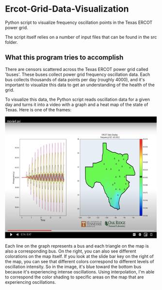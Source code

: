 # Ercot-Grid-Data-Visualization
Python script to visualize frequency oscillation points in the Texas ERCOT power grid.

The script itself relies on a number of input files that can be found in the src folder.

<h2> What this program tries to accomplish </h2>
  There are censors scattered across the Texas ERCOT power grid called 'buses'. These buses collect power grid frequency oscillation data.
  Each bus collects thousands of data points per day (roughly 4000), and it's important to visualize this data to get an understanding
  of the health of the grid. 

  To visualize this data, the Python script reads oscillation data for a given day and turns it into a video with a graph and a heat map
  of the state of Texas. Here is one of the frames:
  
<img width="500" height="400" src="Screen Shot 2023-08-22 at 12.37.48 AM.png">

  Each line on the graph represents a bus and each triangle on the map is also a corresponding bus.
  On the right, you can also see different colorations on the map itself. If you look at the slide bar key on the right of the map, 
  you can see that different colors correspond to different levels of oscillation intensity. So in the image, it's blue toward the bottom 
  bus because it's experiencing intense oscillations.
  Using interpolation, I'm able to correspond the color shading to specific areas on the map that are experiencing oscillations.
